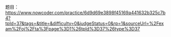 题目：
https://www.nowcoder.com/practice/6d9d69e3898f45169a441632b325c7b4?tpId=37&tags=&title=&difficulty=0&judgeStatus=0&rp=1&sourceUrl=%2Fexam%2Foj%2Fta%3Fpage%3D1%26tpId%3D37%26type%3D37